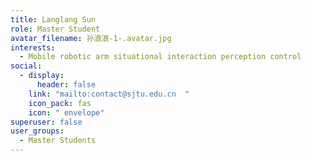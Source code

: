 ```yaml
---
title: Langlang Sun
role: Master Student
avatar_filename: 孙浪浪-1-.avatar.jpg
interests:
  - Mobile robotic arm situational interaction perception control
social:
  - display:
      header: false
    link: "mailto:contact@sjtu.edu.cn  "
    icon_pack: fas
    icon: " envelope"
superuser: false
user_groups:
  - Master Students
---
```

